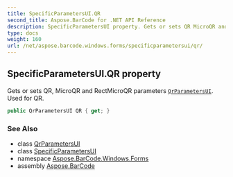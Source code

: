 ```yaml
---
title: SpecificParametersUI.QR
second_title: Aspose.BarCode for .NET API Reference
description: SpecificParametersUI property. Gets or sets QR MicroQR and RectMicroQR parameters QrParametersUI. Used for QR
type: docs
weight: 160
url: /net/aspose.barcode.windows.forms/specificparametersui/qr/
---
```

## SpecificParametersUI.QR property

Gets or sets QR, MicroQR and RectMicroQR parameters [`QrParametersUI`](../../qrparametersui/). Used for QR.

```csharp
public QrParametersUI QR { get; }
```

### See Also

* class [QrParametersUI](../../qrparametersui/)
* class [SpecificParametersUI](../)
* namespace [Aspose.BarCode.Windows.Forms](../../specificparametersui/)
* assembly [Aspose.BarCode](../../../)


